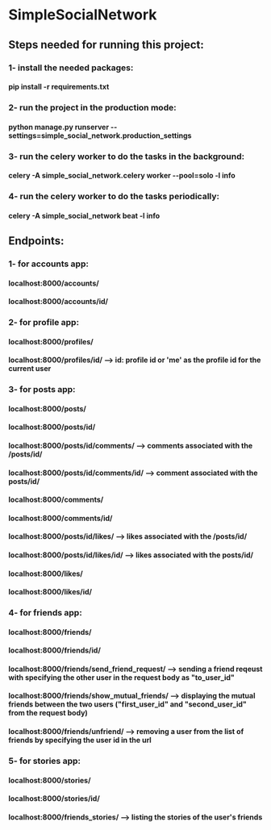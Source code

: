 # SimpleSocialNetwork

## Steps needed for running this project: 

### 1- install the needed packages: 
#### pip install -r requirements.txt 
### 2- run the project in the production mode: 
#### python manage.py runserver --settings=simple_social_network.production_settings
### 3- run the celery worker to do the tasks in the background: 
#### celery -A simple_social_network.celery worker --pool=solo -l info
### 4- run the celery worker to do the tasks periodically: 
#### celery -A simple_social_network beat -l info

## Endpoints: 
### 1- for accounts app:
#### localhost:8000/accounts/
#### localhost:8000/accounts/id/

### 2- for profile app: 
#### localhost:8000/profiles/
#### localhost:8000/profiles/id/ --> id: profile id or 'me' as the profile id for the current user

### 3- for posts app: 
#### localhost:8000/posts/
#### localhost:8000/posts/id/
#### localhost:8000/posts/id/comments/ --> comments associated with the /posts/id/
#### localhost:8000/posts/id/comments/id/ --> comment associated with the posts/id/
#### localhost:8000/comments/
#### localhost:8000/comments/id/
#### localhost:8000/posts/id/likes/ --> likes associated with the /posts/id/
#### localhost:8000/posts/id/likes/id/ --> likes associated with the posts/id/
#### localhost:8000/likes/
#### localhost:8000/likes/id/

### 4- for friends app: 
#### localhost:8000/friends/
#### localhost:8000/friends/id/ 
#### localhost:8000/friends/send_friend_request/ --> sending a friend reqeust with specifying the other user in the request body as "to_user_id"
#### localhost:8000/friends/show_mutual_friends/ --> displaying the mutual friends between the two users ("first_user_id" and "second_user_id" from the request body)
#### localhost:8000/friends/unfriend/ --> removing a user from the list of friends by specifying the user id in the url


### 5- for stories app:
#### localhost:8000/stories/
#### localhost:8000/stories/id/ 
#### localhost:8000/friends_stories/ --> listing the stories of the user's friends